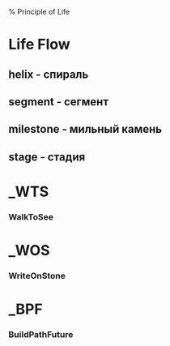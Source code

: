 % Principle of Life

# Life Flow

## helix - спираль
## segment - сегмент

## milestone - мильный камень
## stage - стадия 

# _WTS
### WalkToSee
# _WOS
### WriteOnStone
# _BPF 
### BuildPathFuture

